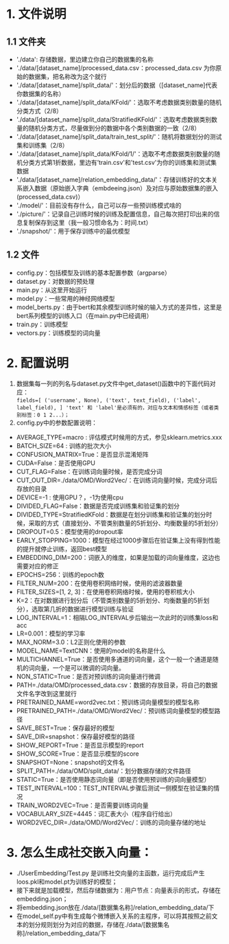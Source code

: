 # 1. 文件说明
## 1.1 文件夹
- './data': 存储数据，里边建立你自己的数据集的名称
- './data/[dataset_name]/processed_data.csv：processed_data.csv 为你原始的数据集，把名称改为这个就行
- './data/[dataset_name]/split_data/'：划分后的数据（[dataset_name]代表你数据集的名称）
- './data/[dataset_name]/split_data/KFold/'：选取不考虑数据类别数量的随机分类方式（2/8）
- './data/[dataset_name]/split_data/StratifiedKFold/'：选取考虑数据类别数量的随机分类方式，尽量做到分的数据中各个类别数据的一致（2/8）
- './data/[dataset_name]/split_data/train_test_split/'：随机将数据划分的测试集和训练集（2/8）
- './data/[dataset_name]/split_data/KFold/1/'：选取不考虑数据类别数量的随机分类方式第1折数据，里边有’train.csv'和'test.csv'为你的训练集和测试集数据
- './data/[dataset_name]/relation_embedding_data/'：存储训练好的文本关系嵌入数据（原始嵌入字典（embdeeing.json）及对应与原始数据集的嵌入(processed_data.csv)）
- './model/'：目前没有存什么，自己可以存一些预训练模式啥的
- './picture/'：记录自己训练时候的训练及配置信息，自己每次把打印出来的信息复制保存到这里（我一般习惯命名为：时间.txt）
- './snapshot/'：用于保存训练中的最优模型
## 1.2 文件
- config.py：包括模型及训练的基本配置参数（argparse）
- dataset.py：对数据的预处理
- main.py：从这里开始运行
- model.py：一些常用的神经网络模型
- model_berts.py：由于bert和其余模型训练时候的输入方式的差异性，这里是bert系列模型的训练入口（在main.py中已经调用）
- train.py：训练模型
- vectors.py：训练模型的词向量

# 2. 配置说明
1. 数据集每一列的列名与dataset.py文件中get_dataset()函数中的下面代码对应：\
``fields=[
    ('username', None),
    ('text', text_field),
    ('label', label_field),
]
'text' 和 'label'是必须有的，对应与文本和情感标签（或者类别标签：0 1 2...）；
``
2. config.py中的参数配置说明：
- AVERAGE_TYPE=macro : 评估模式时候用的方式，参见sklearn.metrics.xxx
- BATCH_SIZE=64 : 训练的批次大小
- CONFUSION_MATRIX=True：是否显示混淆矩阵
- CUDA=False：是否使用GPU
- CUT_FLAG=False：在训练词向量时候，是否完成分词
- CUT_OUT_DIR=./data/OMD/Word2Vec/：在训练词向量时候，完成分词后存放的目录
- DEVICE=-1 : 使用GPU？，-1为使用cpu
- DIVIDED_FLAG=False：数据是否完成训练集和验证集的划分
- DIVIDED_TYPE=StratifiedKFold：数据是在划分训练集和验证集的划分时候，采取的方式（直接划分、不管类别数量的5折划分、均衡数量的5折划分）
- DROPOUT=0.5：模型使用的dropout率
- EARLY_STOPPING=1000：模型在经过1000步骤后在验证集上没有得到性能的提升就停止训练，返回best模型
- EMBEDDING_DIM=200：词嵌入的维度，如果是加载的词向量维度，这边也需要对应的修正
- EPOCHS=256：训练的epoch数
- FILTER_NUM=200：在使用卷积网络时候，使用的滤波器数量
- FILTER_SIZES=[1, 2, 3]：在使用卷积网络时候，使用的卷积核大小
- K=2：在对数据进行划分后（不管类别数量的5折划分、均衡数量的5折划分），选取第几折的数据进行模型训练与验证
- LOG_INTERVAL=1：相隔LOG_INTERVAL步后输出一次此时的训练集loss和acc
- LR=0.001：模型的学习率
- MAX_NORM=3.0：L2正则化使用的参数
- MODEL_NAME=TextCNN：使用的model的名称是什么
- MULTICHANNEL=True：是否使用多通道的词向量，这个一般一个通道是随机的词向量，一个是可以微调的词向量。
- NON_STATIC=True：是否对预训练的词向量进行微调
- PATH=./data/OMD/processed_data.csv：数据的存放目录，将自己的数据文件名字改到这里就行
- PRETRAINED_NAME=word2vec.txt：预训练词向量模型的模型名称
- PRETRAINED_PATH=./data/OMD/Word2Vec/：预训练词向量模型的模型路径
- SAVE_BEST=True：保存最好的模型
- SAVE_DIR=snapshot：保存最好模型的路径
- SHOW_REPORT=True：是否显示模型的report
- SHOW_SCORE=True：是否显示模型的score
- SNAPSHOT=None：snapshot的文件名
- SPLIT_PATH=./data/OMD/split_data/：划分数据存储的文件路径
- STATIC=True：是否使用静态词向量（即是否使用预训练的词向量模型）
- TEST_INTERVAL=100：TEST_INTERVAL步骤后测试一侧模型在验证集的情况
- TRAIN_WORD2VEC=True：是否需要训练词向量
- VOCABULARY_SIZE=4445：词汇表大小（程序自行给出）
- WORD2VEC_DIR=./data/OMD/Word2Vec/：训练的词向量存储的地址

# 3. 怎么生成社交嵌入向量：
- ./UserEmbedding/Test.py 是训练社交向量的主函数，运行完成后产生loos.pkl和model.pt为训练好的模型；
- 接下来就是加载模型，然后存储数据为：用户节点：向量表示的形式，存储在embedding.json；
- 将embedding.json放在./data/[数据集名称]/relation_embedding_data/下
- 在model_self.py中有生成每个微博嵌入关系的主程序，可以将其按照之前文本的划分规则划分为对应的数据，存储在./data/[数据集名称]/relation_embedding_data/下
